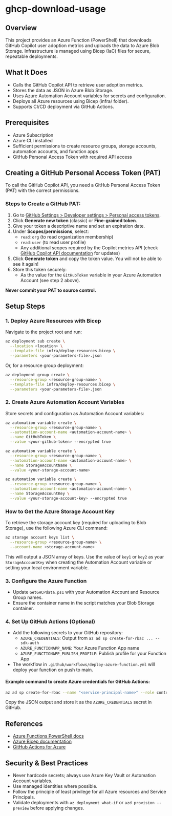 # ghcp-download-usage

## Overview
This project provides an Azure Function (PowerShell) that downloads GitHub Copilot user adoption metrics and uploads the data to Azure Blob Storage. Infrastructure is managed using Bicep (IaC) files for secure, repeatable deployments.

## What It Does
- Calls the GitHub Copilot API to retrieve user adoption metrics.
- Stores the data as JSON in Azure Blob Storage.
- Uses Azure Automation Account variables for secrets and configuration.
- Deploys all Azure resources using Bicep (infra/ folder).
- Supports CI/CD deployment via GitHub Actions.

## Prerequisites
- Azure Subscription
- Azure CLI installed
- Sufficient permissions to create resource groups, storage accounts, automation accounts, and function apps
- GitHub Personal Access Token with required API access

## Creating a GitHub Personal Access Token (PAT)
To call the GitHub Copilot API, you need a GitHub Personal Access Token (PAT) with the correct permissions.

### Steps to Create a GitHub PAT:
1. Go to [GitHub Settings > Developer settings > Personal access tokens](https://github.com/settings/tokens).
2. Click **Generate new token** (classic) or **Fine-grained token**.
3. Give your token a descriptive name and set an expiration date.
4. Under **Scopes/permissions**, select:
   - `read:org` (to read organization membership)
   - `read:user` (to read user profile)
   - Any additional scopes required by the Copilot metrics API (check [GitHub Copilot API documentation](https://docs.github.com/en/copilot) for updates)
5. Click **Generate token** and copy the token value. You will not be able to see it again!
6. Store this token securely:
   - As the value for the `GitHubToken` variable in your Azure Automation Account (see step 2 above).

**Never commit your PAT to source control.**

## Setup Steps

### 1. Deploy Azure Resources with Bicep
Navigate to the project root and run:

```sh
az deployment sub create \
  --location <location> \
  --template-file infra/deploy-resources.bicep \
  --parameters <your-parameters-file>.json
```

Or, for a resource group deployment:

```sh
az deployment group create \
  --resource-group <resource-group-name> \
  --template-file infra/deploy-resources.bicep \
  --parameters <your-parameters-file>.json
```

### 2. Create Azure Automation Account Variables
Store secrets and configuration as Automation Account variables:

```sh
az automation variable create \
  --resource-group <resource-group-name> \
  --automation-account-name <automation-account-name> \
  --name GitHubToken \
  --value <your-github-token> --encrypted true

az automation variable create \
  --resource-group <resource-group-name> \
  --automation-account-name <automation-account-name> \
  --name StorageAccountName \
  --value <your-storage-account-name>

az automation variable create \
  --resource-group <resource-group-name> \
  --automation-account-name <automation-account-name> \
  --name StorageAccountKey \
  --value <your-storage-account-key> --encrypted true
```

### How to Get the Azure Storage Account Key
To retrieve the storage account key (required for uploading to Blob Storage), use the following Azure CLI command:

```sh
az storage account keys list \
  --resource-group <resource-group-name> \
  --account-name <storage-account-name> 
```

This will output a JSON array of keys. Use the value of `key1` or `key2` as your `StorageAccountKey` when creating the Automation Account variable or setting your local environment variable.

### 3. Configure the Azure Function
- Update `GetGHCPdata.ps1` with your Automation Account and Resource Group names.
- Ensure the container name in the script matches your Blob Storage container.

### 4. Set Up GitHub Actions (Optional)
- Add the following secrets to your GitHub repository:
  - `AZURE_CREDENTIALS`: Output from `az ad sp create-for-rbac ... --sdk-auth`
  - `AZURE_FUNCTIONAPP_NAME`: Your Azure Function App name
  - `AZURE_FUNCTIONAPP_PUBLISH_PROFILE`: Publish profile for your Function App
- The workflow in `.github/workflows/deploy-azure-function.yml` will deploy your function on push to main.

#### Example command to create Azure credentials for GitHub Actions:
```sh
az ad sp create-for-rbac --name "<service-principal-name>" --role contributor --scopes /subscriptions/<subscription-id>/resourceGroups/<resource-group-name> --sdk-auth
```
Copy the JSON output and store it as the `AZURE_CREDENTIALS` secret in GitHub.

## References
- [Azure Functions PowerShell docs](https://learn.microsoft.com/azure/azure-functions/functions-reference-powershell)
- [Azure Bicep documentation](https://learn.microsoft.com/azure/azure-resource-manager/bicep/overview)
- [GitHub Actions for Azure](https://github.com/Azure/functions-action)

## Security & Best Practices
- Never hardcode secrets; always use Azure Key Vault or Automation Account variables.
- Use managed identities where possible.
- Follow the principle of least privilege for all Azure resources and Service Principals.
- Validate deployments with `az deployment what-if` or `azd provision --preview` before applying changes.